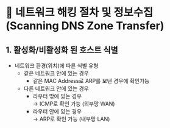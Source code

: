 # 📘 네트워크 해킹 절차 및 정보수집(Scanning DNS Zone Transfer)

## 1. 활성화/비활성화 된 호스트 식별

- 네트워크 환경(위치)에 따른 식별 유형
    - 같은 네트워크 안에 있는 경우
        - 같은 MAC Address로 ARP를 보낸 경우에 확인가능
    - 다른 네트워크 안에 있는 경우
        - 라우터 밖에 있는 경우<br>
        → ICMP로 확인 가능 (외부망 WAN)
        - 라우터 안에 있는 경우<br>
        → ARP로 확인 가능 (내부망 LAN)
